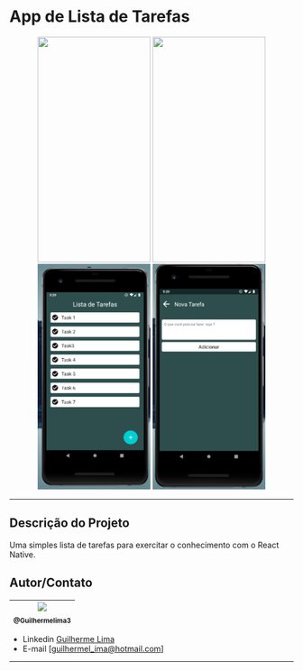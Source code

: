 
# App de Lista de Tarefas

<p align="center">
  <img src="https://drive.google.com/file/d/17XuTVYWY2Ba7yKwZpMgXFTLXC1u6ozCr/view?usp=sharing" width="200" height="400" />
  <img src="https://drive.google.com/file/d/10jJ6zDurYOIxym3IGGMrF23YHhRJWVrm/view?usp=sharing" width="200" height="400" />
  <img src="./src/pictures/Exemplo1.png" width="200" height="400" />
  <img src="./src/pictures/Exemplo2.png" width="200" height="400" />
</p>

---

## Descrição do Projeto  

Uma simples lista de tarefas para exercitar o conhecimento com o React Native. 

## Autor/Contato

| [<img src="https://avatars1.githubusercontent.com/u/62215470?s=460&u=c6dc439e77463ced6dd781733712708b5fbdde65&v=4" width=115><br><sub>@Guilhermelima3</sub>](https://github.com/Guilhermelima3) |
| :---: |



- Linkedin  [Guilherme Lima](https://www.linkedin.com/in/guilherme-lima-marinho-242635196)
- E-mail [guilhermel_ima@hotmail.com]
---
